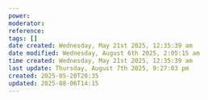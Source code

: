 ```yaml
---
power: 
moderator: 
reference: 
tags: []
date created: Wednesday, May 21st 2025, 12:35:39 am
date modified: Wednesday, August 6th 2025, 2:05:15 am
time created: Wednesday, May 21st 2025, 12:35:39 am
last update: Thursday, August 7th 2025, 9:27:03 pm
created: 2025-05-20T20:35
updated: 2025-08-06T14:15
---
```

